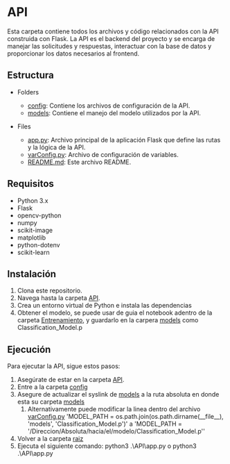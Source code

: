 # API

Esta carpeta contiene todos los archivos y código relacionados con la API construida con Flask. La API es el backend del proyecto y se encarga de manejar las solicitudes y respuestas, interactuar con la base de datos y proporcionar los datos necesarios al frontend.

## Estructura

- Folders
    - [config](./config): Contiene los archivos de configuración de la API.
    - [models](./models): Contiene el manejo del modelo utilizados por la API.

- Files
    - [app.py](./app.py): Archivo principal de la aplicación Flask que define las rutas y la lógica de la API.
    - [varConfig.py](./config/varConfig.py): Archivo de configuración de variables.
    - [README.md](./README.md): Este archivo README.
## Requisitos

- Python 3.x
- Flask
- opencv-python
- numpy
- scikit-image
- matplotlib
- python-dotenv
- scikit-learn


## Instalación

1. Clona este repositorio.
2. Navega hasta la carpeta [API](../API).
3. Crea un entorno virtual de Python e instala las dependencias
4. Obtener el modelo, se puede usar de guia el notebook adentro de la carpeta [Entrenamiento](../Entrenamiento), y guardarlo en la carpera [models](./config/models) como Classification_Model.p

## Ejecución

Para ejecutar la API, sigue estos pasos:

1. Asegúrate de estar en la carpeta [API](../API).
2. Entre a la carpeta [config](./config/)
3. Asegure de actualizar el syslink de [models](./config/models) a la ruta absoluta en donde esta su carpeta [models](./models/)
   1. Alternativamente puede modificar la linea dentro del archivo [varConfig.py](./config/varConfig.py) 'MODEL_PATH = os.path.join(os.path.dirname(\_\_file\_\_), 'models', 'Classification_Model.p')' a 'MODEL_PATH = '/Direccion/Absoluta/hacia/el/modelo/Classification_Model.p''
4. Volver a la carpeta [raiz](../)
5. Ejecuta el siguiente comando: python3 .\API\app.py o python3 .\API\app.py 
